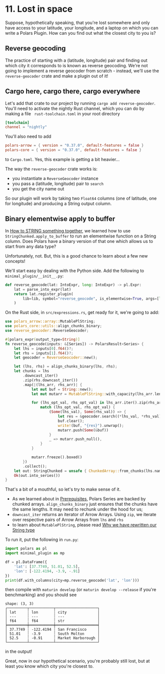 # 11. Lost in space

Suppose, hypothetically speaking, that you're lost somewhere and only have access
to your latitude, your longitude, and a laptop on which you can write a Polars Plugin.
How can you find out what the closest city to you is?

## Reverse geocoding

The practice of starting with a (latitude, longitude) pair and finding out which
city it corresponds to is known as reverse geocoding.
We're not going to implement a reverse geocoder from scratch - instead, we'll
use the `reverse-geocoder` crate and make a plugin out of it!

## Cargo here, cargo there, cargo everywhere

Let's add that crate to our project by running `cargo add reverse-geocoder`.
You'll need to activate the nightly Rust channel, which you can do by making
a file ` rust-toolchain.toml` in your root directory
```toml
[toolchain]
channel = "nightly"
```
You'll also need to add
```toml
polars-arrow = { version = "0.37.0", default-features = false }
polars-core = { version = "0.37.0", default-features = false }
```
to `Cargo.toml`. Yes, this example is getting a bit heavier...

The way the `reverse-geocoder` crate works is:

- you instantiate a `ReverseGeocoder` instance
- you pass a (latitude, longitude) pair to `search`
- you get the city name out

So our plugin will work by taking two `Float64` columns (one of latitude, one
for longitude) and producing a String output column.

## Binary elementwise apply to buffer

In [How to STRING something together], we learned how to use `StringChunked.apply_to_buffer`
to run an elementwise function on a String column. Does Polars have a binary version of that one
which allows us to start from any data type?

  [Prerequisites]: ../prerequisites/
  [How to STRING something together]: ../stringify/

Unfortunately, not. But, this is a good chance to learn about a few new concepts!

We'll start easy by dealing with the Python side. Add the following to `minimal_plugin/__init__.py`:

```python
def reverse_geocode(lat: IntoExpr, long: IntoExpr) -> pl.Expr:
    lat = parse_into_expr(lat)
    return lat.register_plugin(
        lib=lib, symbol="reverse_geocode", is_elementwise=True, args=[long]
    )
```

On the Rust side, in `src/expressions.rs`, get ready for it, we're going to add:

```Rust
use polars_arrow::array::MutablePlString;
use polars_core::utils::align_chunks_binary;
use reverse_geocoder::ReverseGeocoder;

#[polars_expr(output_type=String)]
fn reverse_geocode(inputs: &[Series]) -> PolarsResult<Series> {
    let lhs = inputs[0].f64()?;
    let rhs = inputs[1].f64()?;
    let geocoder = ReverseGeocoder::new();

    let (lhs, rhs) = align_chunks_binary(lhs, rhs);
    let chunks = lhs
        .downcast_iter()
        .zip(rhs.downcast_iter())
        .map(|(lhs_arr, rhs_arr)| {
            let mut buf = String::new();
            let mut mutarr = MutablePlString::with_capacity(lhs_arr.len());

            for (lhs_opt_val, rhs_opt_val) in lhs_arr.iter().zip(rhs_arr.iter()) {
                match (lhs_opt_val, rhs_opt_val) {
                    (Some(lhs_val), Some(rhs_val)) => {
                        let res = &geocoder.search((*lhs_val, *rhs_val)).record.name;
                        buf.clear();
                        write!(buf, "{res}").unwrap();
                        mutarr.push(Some(&buf))
                    }
                    _ => mutarr.push_null(),
                }
            }

            mutarr.freeze().boxed()
        })
        .collect();
    let out: StringChunked = unsafe { ChunkedArray::from_chunks(lhs.name(), chunks) };
    Ok(out.into_series())
}
```
That's a bit of a mouthful, so let's try to make sense of it.

- As we learned about in [Prerequisites], Polars Series are backed by chunked arrays.
  `align_chunks_binary` just ensures that the chunks have the same lengths. It may need
  to rechunk under the hood for us;
- `downcast_iter` returns an iterator of Arrow Arrays. Using `zip`, we iterate over
  respective pairs of Arrow Arrays from `lhs` and `rhs`
- to learn about `MutablePlString`, please read
  [Why we have rewritten our String type](https://pola.rs/posts/polars-string-type/)

To run it, put the following in `run.py`:
```python
import polars as pl
import minimal_plugin as mp

df = pl.DataFrame({
    'lat': [37.7749, 51.01, 52.5],
    'lon': [-122.4194, -3.9, -.91]
})
print(df.with_columns(city=mp.reverse_geocode('lat', 'lon')))
```
then compile with `maturin develop` (or `maturin develop --release` if you're benchmarking)
and you should see
```
shape: (3, 3)
┌─────────┬───────────┬───────────────────┐
│ lat     ┆ lon       ┆ city              │
│ ---     ┆ ---       ┆ ---               │
│ f64     ┆ f64       ┆ str               │
╞═════════╪═══════════╪═══════════════════╡
│ 37.7749 ┆ -122.4194 ┆ San Francisco     │
│ 51.01   ┆ -3.9      ┆ South Molton      │
│ 52.5    ┆ -0.91     ┆ Market Harborough │
└─────────┴───────────┴───────────────────┘
```
in the output!

Great, now in our hypothetical scenario, you're probably still lost, but
at least you know which city you're closest to.
